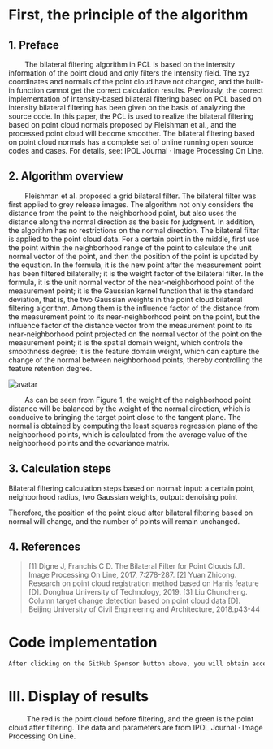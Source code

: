 #  First, the principle of the algorithm 

##  1. Preface 

    The bilateral filtering algorithm in PCL is based on the intensity information of the point cloud and only filters the intensity field. The xyz coordinates and normals of the point cloud have not changed, and the built-in function cannot get the correct calculation results. Previously, the correct implementation of intensity-based bilateral filtering based on PCL based on intensity bilateral filtering has been given on the basis of analyzing the source code. In this paper, the PCL is used to realize the bilateral filtering based on point cloud normals proposed by Fleishman et al., and the processed point cloud will become smoother. The bilateral filtering based on point cloud normals has a complete set of online running open source codes and cases. For details, see: IPOL Journal · Image Processing On Line. 

##  2. Algorithm overview 

    Fleishman et al. proposed a grid bilateral filter. The bilateral filter was first applied to grey release images. The algorithm not only considers the distance from the point to the neighborhood point, but also uses the distance along the normal direction as the basis for judgment. In addition, the algorithm has no restrictions on the normal direction. The bilateral filter is applied to the point cloud data. For a certain point in the middle, first use the point within the neighborhood range of the point to calculate the unit normal vector of the point, and then the position of the point is updated by the equation. In the formula, it is the new point after the measurement point has been filtered bilaterally; it is the weight factor of the bilateral filter. In the formula, it is the unit normal vector of the near-neighborhood point of the measurement point; it is the Gaussian kernel function that is the standard deviation, that is, the two Gaussian weights in the point cloud bilateral filtering algorithm. Among them is the influence factor of the distance from the measurement point to its near-neighborhood point on the point, but the influence factor of the distance vector from the measurement point to its near-neighborhood point projected on the normal vector of the point on the measurement point; it is the spatial domain weight, which controls the smoothness degree; it is the feature domain weight, which can capture the change of the normal between neighborhood points, thereby controlling the feature retention degree. 

 ![avatar]( 20210613083258295.png) 

    As can be seen from Figure 1, the weight of the neighborhood point distance will be balanced by the weight of the normal direction, which is conducive to bringing the target point close to the tangent plane. The normal is obtained by computing the least squares regression plane of the neighborhood points, which is calculated from the average value of the neighborhood points and the covariance matrix.  

##  3. Calculation steps 

 Bilateral filtering calculation steps based on normal: input: a certain point, neighborhood radius, two Gaussian weights, output: denoising point 

 Therefore, the position of the point cloud after bilateral filtering based on normal will change, and the number of points will remain unchanged. 

##  4. References 

>  [1] Digne J, Franchis C D. The Bilateral Filter for Point Clouds [J]. Image Processing On Line, 2017, 7:278-287. [2] Yuan Zhicong. Research on point cloud registration method based on Harris feature [D]. Donghua University of Technology, 2019. [3] Liu Chuncheng. Column target change detection based on point cloud data [D]. Beijing University of Civil Engineering and Architecture, 2018.p43-44 

#  Code implementation 

  ```python  
After clicking on the GitHub Sponsor button above, you will obtain access permissions to my private code repository ( https://github.com/slowlon/my_code_bar ) to view this blog code. By searching the code number of this blog, you can find the code you need, code number is: 2024020309574181351
  ```  
#  III. Display of results 

     The red is the point cloud before filtering, and the green is the point cloud after filtering. The data and parameters are from IPOL Journal · Image Processing On Line.  

